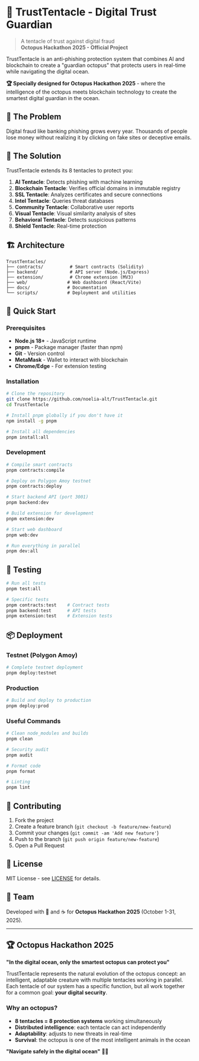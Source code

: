 # 🐙 TrustTentacle - Digital Trust Guardian

> A tentacle of trust against digital fraud  
> **Octopus Hackathon 2025 - Official Project**

TrustTentacle is an anti-phishing protection system that combines AI and blockchain to create a "guardian octopus" that protects users in real-time while navigating the digital ocean.

**🏆 Specially designed for Octopus Hackathon 2025** - where the intelligence of the octopus meets blockchain technology to create the smartest digital guardian in the ocean.

## 🌊 The Problem

Digital fraud like banking phishing grows every year. Thousands of people lose money without realizing it by clicking on fake sites or deceptive emails.

## 🐙 The Solution

TrustTentacle extends its 8 tentacles to protect you:

1. **AI Tentacle**: Detects phishing with machine learning
2. **Blockchain Tentacle**: Verifies official domains in immutable registry
3. **SSL Tentacle**: Analyzes certificates and secure connections
4. **Intel Tentacle**: Queries threat databases
5. **Community Tentacle**: Collaborative user reports
6. **Visual Tentacle**: Visual similarity analysis of sites
7. **Behavioral Tentacle**: Detects suspicious patterns
8. **Shield Tentacle**: Real-time protection

## 🏗️ Architecture

```
TrustTentacles/
├── contracts/          # Smart contracts (Solidity)
├── backend/            # API server (Node.js/Express)
├── extension/          # Chrome extension (MV3)
├── web/               # Web dashboard (React/Vite)
├── docs/              # Documentation
└── scripts/           # Deployment and utilities
```

## 🚀 Quick Start

### Prerequisites

- **Node.js 18+** - JavaScript runtime
- **pnpm** - Package manager (faster than npm)
- **Git** - Version control
- **MetaMask** - Wallet to interact with blockchain
- **Chrome/Edge** - For extension testing

### Installation

```bash
# Clone the repository
git clone https://github.com/noelia-alt/TrustTentacle.git
cd TrustTentacle

# Install pnpm globally if you don't have it
npm install -g pnpm

# Install all dependencies
pnpm install:all
```

### Development

```bash
# Compile smart contracts
pnpm contracts:compile

# Deploy on Polygon Amoy testnet
pnpm contracts:deploy

# Start backend API (port 3001)
pnpm backend:dev

# Build extension for development
pnpm extension:dev

# Start web dashboard
pnpm web:dev

# Run everything in parallel
pnpm dev:all
```

## 🧪 Testing

```bash
# Run all tests
pnpm test:all

# Specific tests
pnpm contracts:test    # Contract tests
pnpm backend:test      # API tests
pnpm extension:test    # Extension tests
```

## 📦 Deployment

### Testnet (Polygon Amoy)

```bash
# Complete testnet deployment
pnpm deploy:testnet
```

### Production

```bash
# Build and deploy to production
pnpm deploy:prod
```

### Useful Commands

```bash
# Clean node_modules and builds
pnpm clean

# Security audit
pnpm audit

# Format code
pnpm format

# Linting
pnpm lint
```

## 🤝 Contributing

1. Fork the project
2. Create a feature branch (`git checkout -b feature/new-feature`)
3. Commit your changes (`git commit -am 'Add new feature'`)
4. Push to the branch (`git push origin feature/new-feature`)
5. Open a Pull Request

## 📄 License

MIT License - see [LICENSE](LICENSE) for details.

## 🐙 Team

Developed with 🧠 and ☕ for **Octopus Hackathon 2025** (October 1-31, 2025).

---

## 🏆 Octopus Hackathon 2025

**"In the digital ocean, only the smartest octopus can protect you"**

TrustTentacle represents the natural evolution of the octopus concept: an intelligent, adaptable creature with multiple tentacles working in parallel. Each tentacle of our system has a specific function, but all work together for a common goal: **your digital security**.

### Why an octopus?
- **8 tentacles = 8 protection systems** working simultaneously
- **Distributed intelligence**: each tentacle can act independently
- **Adaptability**: adjusts to new threats in real-time
- **Survival**: the octopus is one of the most intelligent animals in the ocean

**"Navigate safely in the digital ocean"** 🌊🔐
